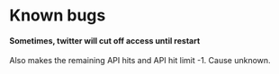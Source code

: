 # **Known bugs**

#### Sometimes, twitter will cut off access until restart
 Also makes the remaining API hits and API hit limit -1. Cause unknown.